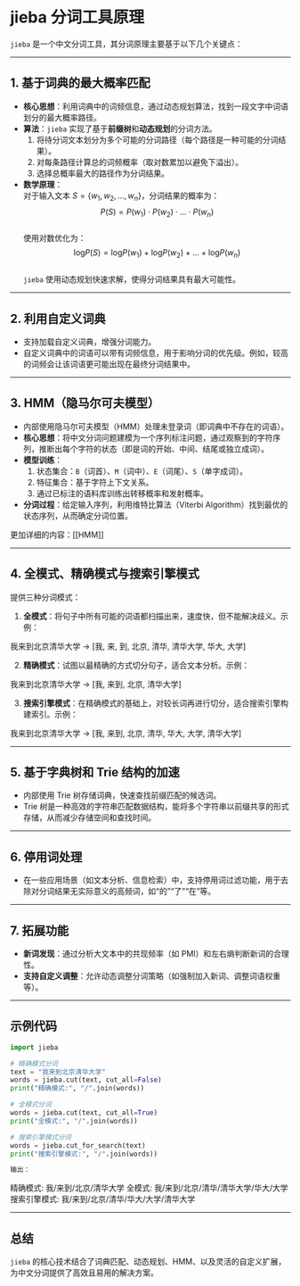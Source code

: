 # jieba 分词工具原理

`jieba` 是一个中文分词工具，其分词原理主要基于以下几个关键点：

---

## 1. 基于词典的最大概率匹配

- **核心思想**：利用词典中的词频信息，通过动态规划算法，找到一段文字中词语划分的最大概率路径。
- **算法**：`jieba` 实现了基于**前缀树**和**动态规划**的分词方法。
  1. 将待分词文本划分为多个可能的分词路径（每个路径是一种可能的分词结果）。
  2. 对每条路径计算总的词频概率（取对数累加以避免下溢出）。
  3. 选择总概率最大的路径作为分词结果。
- **数学原理**：  
  对于输入文本 $S = \{w_1, w_2, ..., w_n\}$，分词结果的概率为：  
  $$
  P(S) = P(w_1) \cdot P(w_2) \cdot ... \cdot P(w_n)
  $$  
  使用对数优化为：  
  $$
  \text{log}P(S) = \text{log}P(w_1) + \text{log}P(w_2) + ... + \text{log}P(w_n)
  $$  
  `jieba` 使用动态规划快速求解，使得分词结果具有最大可能性。

---

## 2. 利用自定义词典

- 支持加载自定义词典，增强分词能力。
- 自定义词典中的词语可以带有词频信息，用于影响分词的优先级。例如，较高的词频会让该词语更可能出现在最终分词结果中。

---

## 3. HMM（隐马尔可夫模型）

- 内部使用隐马尔可夫模型（HMM）处理未登录词（即词典中不存在的词语）。
- **核心思想**：将中文分词问题建模为一个序列标注问题，通过观察到的字符序列，推断出每个字符的状态（即是词的开始、中间、结尾或独立成词）。
- **模型训练**：
  1. 状态集合：`B`（词首）、`M`（词中）、`E`（词尾）、`S`（单字成词）。
  2. 特征集合：基于字符上下文关系。
  3. 通过已标注的语料库训练出转移概率和发射概率。
- **分词过程**：给定输入序列，利用维特比算法（Viterbi Algorithm）找到最优的状态序列，从而确定分词位置。

更加详细的内容：[[HMM]]

---

## 4. 全模式、精确模式与搜索引擎模式

提供三种分词模式：
1. **全模式**：将句子中所有可能的词语都扫描出来，速度快，但不能解决歧义。示例：  

我来到北京清华大学 → [我, 来, 到, 北京, 清华, 清华大学, 华大, 大学]

2. **精确模式**：试图以最精确的方式切分句子，适合文本分析。示例： 

我来到北京清华大学 → [我, 来到, 北京, 清华大学]

3. **搜索引擎模式**：在精确模式的基础上，对较长词再进行切分，适合搜索引擎构建索引。示例：  

我来到北京清华大学 → [我, 来到, 北京, 清华, 华大, 大学, 清华大学]

---

## 5. 基于字典树和 Trie 结构的加速

- 内部使用 Trie 树存储词典，快速查找前缀匹配的候选词。
- Trie 树是一种高效的字符串匹配数据结构，能将多个字符串以前缀共享的形式存储，从而减少存储空间和查找时间。

---

## 6. 停用词处理

- 在一些应用场景（如文本分析、信息检索）中，支持停用词过滤功能，用于去除对分词结果无实际意义的高频词，如“的”“了”“在”等。

---

## 7. 拓展功能

- **新词发现**：通过分析大文本中的共现频率（如 PMI）和左右熵判断新词的合理性。
- **支持自定义调整**：允许动态调整分词策略（如强制加入新词、调整词语权重等）。

---

## 示例代码


```python
import jieba

# 精确模式分词
text = "我来到北京清华大学"
words = jieba.cut(text, cut_all=False)
print("精确模式:", "/".join(words))

# 全模式分词
words = jieba.cut(text, cut_all=True)
print("全模式:", "/".join(words))

# 搜索引擎模式分词
words = jieba.cut_for_search(text)
print("搜索引擎模式:", "/".join(words))

输出：

```

精确模式: 我/来到/北京/清华大学
全模式: 我/来到/北京/清华/清华大学/华大/大学
搜索引擎模式: 我/来到/北京/清华/华大/大学/清华大学

---

## 总结

`jieba` 的核心技术结合了词典匹配、动态规划、HMM、以及灵活的自定义扩展，为中文分词提供了高效且易用的解决方案。